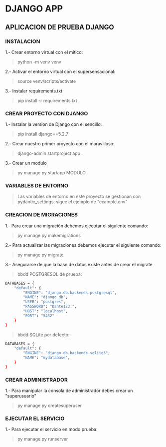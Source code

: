 # DJANGO APP

## APLICACION DE PRUEBA DJANGO

### INSTALACION

1.- Crear entorno virtual con el mítico:
> python -m venv venv

2.- Activar el entorno virtual con el supersensacional:
> source venv/scripts/activate

3.- Instalar requirements.txt
> pip install -r requirements.txt

### CREAR PROYECTO CON DJANGO

1.- Instalar la version de Django con el sencillo:
> pip install django==5.2.7

2.- Crear nuestro primer proyecto con el maravilloso:
> django-admin startproject app .

3.- Crear un modulo
> py manage.py startapp MODULO

### VARIABLES DE ENTORNO

> Las variables de entorno en este proyecto se gestionan con pydantic_settings, sigue el ejemplo de "example.env"

### CREACION DE MIGRACIONES

1.- Para crear una migración debemos ejecutar el siguiente comando:
> py manage.py makemigrations

2.- Para actualizar las migraciones debemos ejecutar el siguiente comando:
> py manage.py migrate

3.- Asegurarse de que la base de datos existe antes de crear el migrate

> bbdd POSTGRESQL de prueba:

```bash
DATABASES = {
    "default": {
        "ENGINE": "django.db.backends.postgresql",
        "NAME": "django_db",
        "USER": "postgres",
        "PASSWORD": "Dante123.",
        "HOST": "localhost",
        "PORT": "5432"
    }
}
```

> bbdd SQLite por defecto:

```bash
DATABASES = {
    "default": {
        "ENGINE": "django.db.backends.sqlite3",
        "NAME": "mydatabase",
    }
}
```

### CREAR ADMINISTRADOR

1.- Para manipular la consola de administrador debes crear un "superusuario"
> py manage.py createsuperuser

### EJECUTAR EL SERVICIO

1.- Para ejecutar el servicio en modo prueba:
> py manage.py runserver
